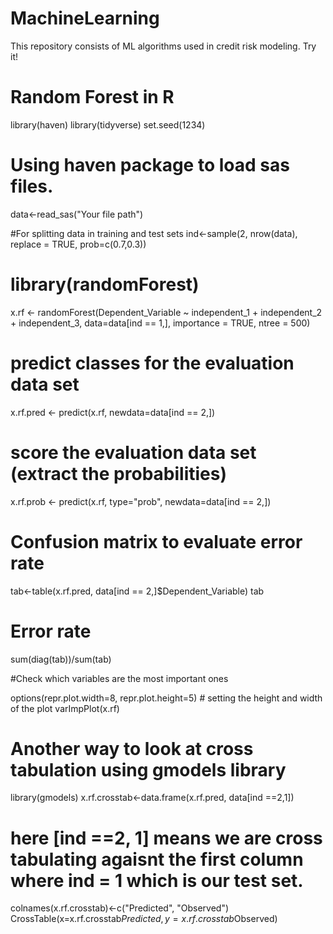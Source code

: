 # MachineLearning
This repository consists of ML algorithms used in credit risk modeling. Try it!

# Random Forest in R
library(haven)
library(tidyverse)
set.seed(1234)

# Using haven package to load sas files.
data<-read_sas("Your file path")

#For splitting data in training and test sets
ind<-sample(2, nrow(data), replace = TRUE, prob=c(0.7,0.3))

# library(randomForest)
x.rf <- randomForest(Dependent_Variable ~ independent_1 + independent_2 + independent_3, 
                     data=data[ind == 1,], importance = TRUE, ntree = 500)
                     
# predict classes for the evaluation data set
x.rf.pred <- predict(x.rf, newdata=data[ind == 2,])

# score the evaluation data set (extract the probabilities)
x.rf.prob <- predict(x.rf, type="prob", newdata=data[ind == 2,])

# Confusion matrix to evaluate error rate
tab<-table(x.rf.pred, data[ind == 2,]$Dependent_Variable)
tab

# Error rate
sum(diag(tab))/sum(tab)

#Check which variables are the most important ones

options(repr.plot.width=8, repr.plot.height=5) # setting the height and width of the plot
varImpPlot(x.rf)

# Another way to look at cross tabulation using gmodels library
library(gmodels)
x.rf.crosstab<-data.frame(x.rf.pred, data[ind ==2,1])  
# here [ind ==2, 1] means we are cross tabulating agaisnt the first column where ind = 1 which is our test set.

colnames(x.rf.crosstab)<-c("Predicted", "Observed")
CrossTable(x=x.rf.crosstab$Predicted, y=x.rf.crosstab$Observed)
